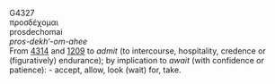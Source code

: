 <body>
  <p>G4327<br>  προσδέχομαι  <br> prosdechomai  <br><i>pros-dekh‘-om-ahee </i><br>From <a href="g4314.htm">4314</a> and <a href="g1209.htm">1209</a>  to <i>admit</i> (to intercourse, hospitality, credence or (figuratively) endurance); by implication to <i>await</i> (with confidence or patience): - accept, allow, look (wait) for, take.<br></p>
 </body>
